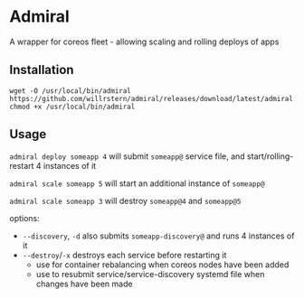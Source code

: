 # Admiral
A wrapper for coreos fleet - allowing scaling and rolling deploys of apps

## Installation
```
wget -O /usr/local/bin/admiral https://github.com/willrstern/admiral/releases/download/latest/admiral
chmod +x /usr/local/bin/admiral
```

## Usage
`admiral deploy someapp 4`
will submit `someapp@` service file, and start/rolling-restart 4 instances of it

`admiral scale someapp 5`
will start an additional instance of `someapp@`

`admiral scale someapp 3`
will destroy `someapp@4` and `someapp@5`

options:
- `--discovery`, `-d` also submits `someapp-discovery@` and runs 4 instances of it
- `--destroy`/`-x` destroys each service before restarting it 
  - use for container rebalancing when coreos nodes have been added
  - use to resubmit service/service-discovery systemd file when changes have been made

